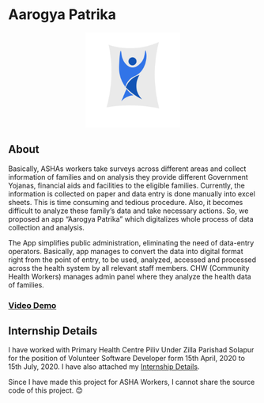 # Aarogya Patrika

[<p align="center">
<img alt="MediumX logo"
        height="192"
        src="./assets/AshaS.png">](./assets/AshaS.png)

</p>

## About

Basically, ASHAs workers take surveys across different areas and collect information of families and on analysis they provide different Government Yojanas, financial aids and facilities to the eligible families. Currently, the information is collected on paper and data entry is done manually into excel sheets. This is time consuming and tedious procedure. Also, it becomes difficult to analyze these family’s data and take necessary actions. So, we proposed an app “Aarogya Patrika” which digitalizes whole process of data collection and analysis.

The App simplifies public administration, eliminating the need of data-entry operators. Basically, app manages to convert the data into digital format right from the point of entry, to be used, analyzed, accessed and processed across the health system by all relevant staff members. CHW (Community Health Workers) manages admin panel where they analyze the health data of families.

### [Video Demo](https://drive.google.com/file/d/1IPi3e2KOkV_28yrEoLJ4BLV0J0pk5pHu/view?usp=sharing)

## Internship Details

I have worked with Primary Health Centre Piliv Under Zilla Parishad Solapur for the position of Volunteer Software Developer form 15th April, 2020 to 15th July, 2020. I have also attached my [Internship Details](https://drive.google.com/file/d/1OXNwl5SqjxVOyzGlhEUEXSzBHJbmZUtW/view).

Since I have made this project for ASHA Workers, I cannot share the source code of this project.
😊
